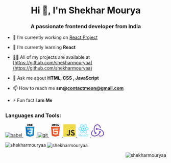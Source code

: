 <h1 align="center">Hi 👋, I'm Shekhar Mourya</h1>
<h3 align="center">A passionate frontend developer from India</h3>

- 🔭 I’m currently working on [React Project](https://shekharmouryaa.github.io/robotapp/)

- 🌱 I’m currently learning **React**

- 👨‍💻 All of my projects are available at [https://github.com/shekharmouryaa](https://github.com/shekharmouryaa)

- 💬 Ask me about **HTML, CSS , JavaScript**

- 📫 How to reach me **sm@contactmeon@gmail.com**

- ⚡ Fun fact **I am Me**

<h3 align="left">Languages and Tools:</h3>
<p align="left"> <a href="https://babeljs.io/" target="_blank"> <img src="https://www.vectorlogo.zone/logos/babeljs/babeljs-icon.svg" alt="babel" width="40" height="40"/> </a> <a href="https://www.w3schools.com/css/" target="_blank"> <img src="https://raw.githubusercontent.com/devicons/devicon/master/icons/css3/css3-original-wordmark.svg" alt="css3" width="40" height="40"/> </a> <a href="https://git-scm.com/" target="_blank"> <img src="https://www.vectorlogo.zone/logos/git-scm/git-scm-icon.svg" alt="git" width="40" height="40"/> </a> <a href="https://www.w3.org/html/" target="_blank"> <img src="https://raw.githubusercontent.com/devicons/devicon/master/icons/html5/html5-original-wordmark.svg" alt="html5" width="40" height="40"/> </a> <a href="https://developer.mozilla.org/en-US/docs/Web/JavaScript" target="_blank"> <img src="https://raw.githubusercontent.com/devicons/devicon/master/icons/javascript/javascript-original.svg" alt="javascript" width="40" height="40"/> </a> <a href="https://reactjs.org/" target="_blank"> <img src="https://raw.githubusercontent.com/devicons/devicon/master/icons/react/react-original-wordmark.svg" alt="react" width="40" height="40"/> </a> <a href="https://redux.js.org" target="_blank"> <img src="https://raw.githubusercontent.com/devicons/devicon/master/icons/redux/redux-original.svg" alt="redux" width="40" height="40"/> </a> </p>

<span><img align="left" src="https://github-readme-stats.vercel.app/api/top-langs?username=shekharmouryaa&show_icons=true&locale=en&layout=compact" alt="shekharmouryaa" /></span>
<span>&nbsp;<img align="center" src="https://github-readme-stats.vercel.app/api?username=shekharmouryaa&show_icons=true&locale=en" alt="shekharmouryaa" /></span>
<p align="right"> <img src="https://komarev.com/ghpvc/?username=shekharmouryaa&label=Profile%20views&color=0e75b6&style=flat" alt="shekharmouryaa" /> </p>
